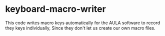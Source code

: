 # keyboard-macro-writer
This code writes macro keys automatically for the AULA software to record they keys individually, Since they don't let us create our own macro files.
